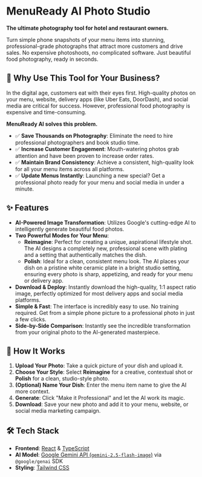 # MenuReady AI Photo Studio

**The ultimate photography tool for hotel and restaurant owners.**

Turn simple phone snapshots of your menu items into stunning, professional-grade photographs that attract more customers and drive sales. No expensive photoshoots, no complicated software. Just beautiful food photography, ready in seconds.

## 🤔 Why Use This Tool for Your Business?

In the digital age, customers eat with their eyes first. High-quality photos on your menu, website, delivery apps (like Uber Eats, DoorDash), and social media are critical for success. However, professional food photography is expensive and time-consuming.

**MenuReady AI solves this problem.**

-   ✅ **Save Thousands on Photography**: Eliminate the need to hire professional photographers and book studio time.
-   ✅ **Increase Customer Engagement**: Mouth-watering photos grab attention and have been proven to increase order rates.
-   ✅ **Maintain Brand Consistency**: Achieve a consistent, high-quality look for all your menu items across all platforms.
-   ✅ **Update Menus Instantly**: Launching a new special? Get a professional photo ready for your menu and social media in under a minute.

## ✨ Features

-   **AI-Powered Image Transformation**: Utilizes Google's cutting-edge AI to intelligently generate beautiful food photos.
-   **Two Powerful Modes for Your Menu**:
    -   **Reimagine**: Perfect for creating a unique, aspirational lifestyle shot. The AI designs a completely new, professional scene with plating and a setting that authentically matches the dish.
    -   **Polish**: Ideal for a clean, consistent menu look. The AI places your dish on a pristine white ceramic plate in a bright studio setting, ensuring every photo is sharp, appetizing, and ready for your menu or delivery app.
-   **Download & Deploy**: Instantly download the high-quality, 1:1 aspect ratio image, perfectly optimized for most delivery apps and social media platforms.
-   **Simple & Fast**: The interface is incredibly easy to use. No training required. Get from a simple phone picture to a professional photo in just a few clicks.
-   **Side-by-Side Comparison**: Instantly see the incredible transformation from your original photo to the AI-generated masterpiece.

## 🚀 How It Works

1.  **Upload Your Photo**: Take a quick picture of your dish and upload it.
2.  **Choose Your Style**: Select **Reimagine** for a creative, contextual shot or **Polish** for a clean, studio-style photo.
3.  **(Optional) Name Your Dish**: Enter the menu item name to give the AI more context.
4.  **Generate**: Click "Make it Professional" and let the AI work its magic.
5.  **Download**: Save your new photo and add it to your menu, website, or social media marketing campaign.

## 🛠️ Tech Stack

-   **Frontend**: [React](https://reactjs.org/) & [TypeScript](https://www.typescriptlang.org/)
-   **AI Model**: [Google Gemini API (`gemini-2.5-flash-image`)](https://ai.google.dev/) via `@google/genai` SDK
-   **Styling**: [Tailwind CSS](https://tailwindcss.com/)
